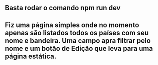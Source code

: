 ## Basta rodar o comando npm run dev

## Fiz uma página simples onde no momento apenas são listados todos os países com seu nome e bandeira. Uma campo apra filtrar pelo nome e um botão de Edição que leva para uma página estática.
